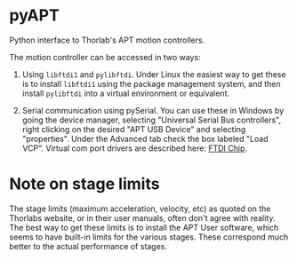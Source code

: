pyAPT
=====

Python interface to Thorlab's APT motion controllers. 

The motion controller can be accessed in two ways:

1. Using `libftdi1` and `pylibftdi`. Under Linux the easiest way to get these is 
to install `libftdi1` using the package management system, and then install 
`pylibftdi` into a virtual environment or equivalent.

2. Serial communication using pySerial. You can use these in Windows by going
the device manager, selecting "Universal Serial Bus controllers", right clicking
on the desired "APT USB Device" and selecting "properties". Under the Advanced
tab check the box labeled "Load VCP". Virtual com port drivers are described 
here: [FTDI Chip](http://www.ftdichip.com/Drivers/VCP.htm).

Note on stage limits
====================

The stage limits (maximum acceleration, velocity, etc) as quoted on the
Thorlabs website, or in their user manuals, often don't agree with reality. The
best way to get these limits is to install the APT User software, which seems
to have built-in limits for the various stages. These correspond much better to
the actual performance of stages.
